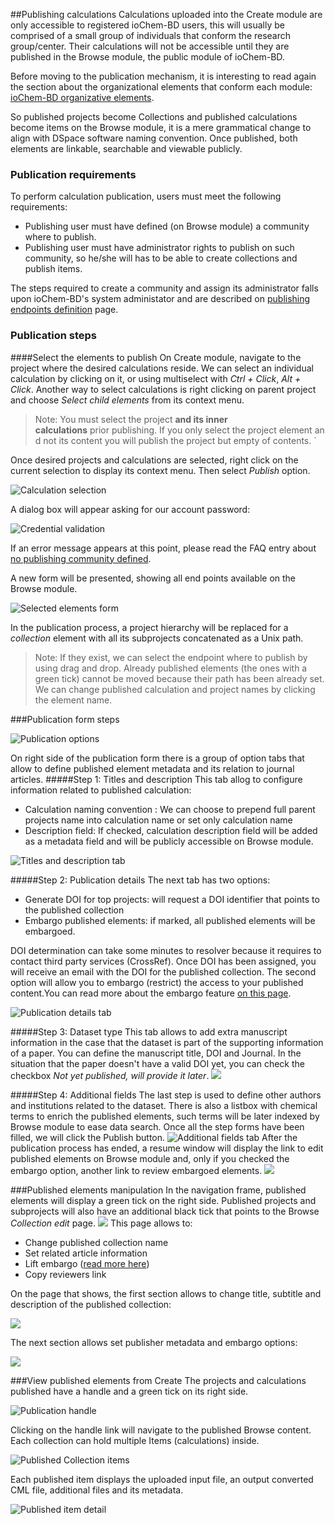 ##Publishing calculations
Calculations uploaded into the Create module are only accessible to registered ioChem-BD users, this will usually be comprised of a small group of individuals that conform the research group/center. Their calculations will not be accessible until they are published in the Browse module, the public module of ioChem-BD.

Before moving to the publication mechanism, it is interesting to read again the section about the organizational elements that conform each module: [ioChem-BD organizative elements](/platform-introduction.md#modular-architecture).

So published projects become Collections and published calculations become items on the Browse module, it is a mere grammatical change to align with DSpace software naming convention. Once published, both elements are linkable, searchable and viewable publicly.

### Publication requirements
To perform calculation publication, users must meet the following requirements:
   * Publishing user must have defined (on Browse module) a community where to publish.
   * Publishing user must have administrator rights to publish on such community, so he/she will has to be able to create collections and publish items.

The steps required to create a community and assign its administrator falls upon ioChem-BD's system administator and are described on [publishing endpoints definition](/installation/publishing-endpoints-definition.md) page.

### Publication steps
####Select the elements to publish
On Create module, navigate to the project where the desired calculations reside. We can select an individual calculation by clicking on it, or using multiselect with *Ctrl + Click*, *Alt + Click*. Another way to select calculations is right clicking on parent project and choose *Select child elements* from its context menu.

> Note: You must select the project **and its inner calculations** prior publishing. If you only select the project element and not its content you will publish the project but empty of contents. `

Once desired projects and calculations are selected, right click on the current selection to display its context menu. Then select *Publish* option.

![Calculation selection](/images/CreatePublishSelection1.png) 

A dialog box will appear asking for our account password: 

![Credential validation](/images/CreatePublishCredentials.png)

If an error message appears at this point, please read the FAQ entry about [no publishing community defined](/FAQ#nopublishingcommunity).

A new form will be presented, showing all end points available on the Browse module.

![Selected elements form](/images/CreatePublishSetEndpoint1.png)

In the publication process, a project hierarchy will be replaced for a *collection* element with all its subprojects concatenated as a Unix path.

> Note: If they exist, we can select the endpoint where to publish by using drag and drop. Already published elements (the ones with a green tick) cannot be moved because their path has been already set. We can change published calculation and project names by clicking the element name.

###Publication form steps

![Publication options](/images/PublicationOptions.png "wikilink")

On right side of the publication form there is a group of option tabs that allow to define published element metadata and its relation to journal articles.
#####Step 1: Titles and description
This tab allog to configure information related to published calculation:
   * Calculation naming convention : We can choose to prepend full parent projects name into calculation name or set only calculation name
   * Description field: If checked, calculation description field will be added as a metadata field and will be publicly accessible on Browse module.

![Titles and description tab](/images/PublicationOptions1.png) 

#####Step 2: Publication details
The next tab has two options:
   * Generate DOI for top projects: will request a DOI identifier that points to the published collection
   * Embargo published elements: if marked, all published elements will be embargoed.

DOI determination can take some minutes to resolver because it requires to contact third party services (CrossRef). Once DOI has been assigned, you will receive an email with the DOI for the published collection.
The second option will allow you to embargo (restrict) the access to your published content.You can read more about the embargo feature [on this page](/Calculation_embargo "wikilink"). 

![Publication details tab](/images/PublicationOptions2.png)

#####Step 3: Dataset type
This tab allows to add extra manuscript information in the case that the dataset is part of the supporting information of a paper.
You can define the manuscript title, DOI and Journal. In the situation that the paper doesn't have a valid DOI yet, you can check the checkbox *Not yet published, will provide it later*. 
![](/images/PublicationOptions3.png)

#####Step 4: Additional fields
The last step is used to define other authors and institutions related to the dataset. There is also a listbox with chemical terms to enrich the published elements, such terms will be later indexed by Browse module to ease data search.
Once all the step forms have been filled, we will click the Publish button. 
![Additional fields tab](/images/PublicationOptions4.png) 
After the publication process has ended, a resume window will display the link to edit published elements on Browse module and, only if you checked the embargo option, another link to review embargoed elements. 
![](/images/PublicationResume.png) 

<span id="editCollection"></span>
###Published elements manipulation
In the navigation frame, published elements will display a green tick on the right side.
Published projects and subprojects will also have an additional black tick that points to the Browse *Collection edit* page. 
![](/images/EditPublishedElement.png) This page allows to:
   * Change published collection name
   * Set related article information
   * Lift embargo ([read more here](/Calculation_embargo "wikilink"))
   * Copy reviewers link

On the  page that shows, the first section allows to change title, subtitle and description of the published collection:

![](/images/EditCollection.png)

The next section allows set publisher metadata and embargo options:

![](/images/EditCollection2.png)

###View published elements from Create
The projects and calculations published have a handle and a green tick on its right side. 

![Publication handle](/images/CreatePublishHandle.png)

Clicking on the handle link will navigate to the published Browse content. Each collection can hold multiple Items (calculations) inside. 

![Published Collection items](/images/BrowsePublishedElementsDetail.png) 

Each published item displays the uploaded input file, an output converted CML file, additional files and its metadata. 

![Published item detail](/images/BrowsePublishedElementsDetailItem.png "wikilink")